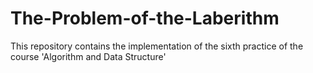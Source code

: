 # The-Problem-of-the-Laberithm
This repository contains the implementation of the sixth practice of the course 'Algorithm and Data Structure'
